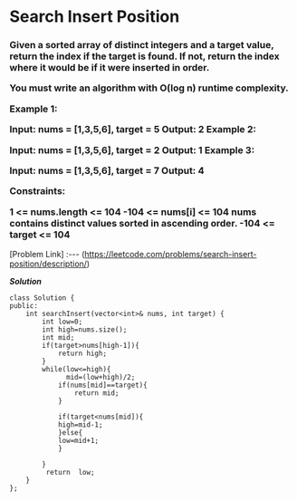 # Search Insert Position

<h3>
  Given a sorted array of distinct integers and a target value, return the index if the target is found. If not, return the index where it would be if it were inserted in order.

You must write an algorithm with O(log n) runtime complexity.

 

Example 1:

Input: nums = [1,3,5,6], target = 5
Output: 2
Example 2:

Input: nums = [1,3,5,6], target = 2
Output: 1
Example 3:

Input: nums = [1,3,5,6], target = 7
Output: 4
 

Constraints:

1 <= nums.length <= 104
-104 <= nums[i] <= 104
nums contains distinct values sorted in ascending order.
-104 <= target <= 104

</h3>

[Problem Link] :--- (https://leetcode.com/problems/search-insert-position/description/)

***Solution***

```
class Solution {
public:
    int searchInsert(vector<int>& nums, int target) {
        int low=0;
        int high=nums.size();
        int mid;
        if(target>nums[high-1]){
            return high;
        }
        while(low<=high){
              mid=(low+high)/2;
            if(nums[mid]==target){  
                return mid;
            }
          
            if(target<nums[mid]){     
            high=mid-1;    
            }else{
            low=mid+1;        
            }
          
        }
         return  low;   
    }
};

```
